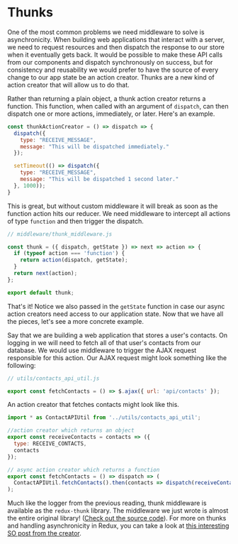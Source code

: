 # Thunks

One of the most common problems we need middleware to solve is asynchronicity.
When building web applications that interact with a server, we need to request
resources and then dispatch the response to our store when it eventually gets
back. It would be possible to make these API calls from our components and
dispatch synchronously on success, but for consistency and reusability we would
prefer to have the source of every change to our app state be an action creator.
Thunks are a new kind of action creator that will allow us to do that.

Rather than returning a plain object, a thunk action creator returns a function.
This function, when called with an argument of `dispatch`, can then dispatch one
or more actions, immediately, or later. Here's an example.

```js
const thunkActionCreator = () => dispatch => {
  dispatch({
    type: "RECEIVE_MESSAGE",
    message: "This will be dispatched immediately."
  });

  setTimeout(() => dispatch({
    type: "RECEIVE_MESSAGE",
    message: "This will be dispatched 1 second later."
  }, 1000));
}
```

This is great, but without custom middleware it will break as soon as the
function action hits our reducer. We need middleware to intercept all actions of
type `function` and then trigger the dispatch.

```js
// middleware/thunk_middleware.js

const thunk = ({ dispatch, getState }) => next => action => {
  if (typeof action === 'function') {
    return action(dispatch, getState);
  }
  return next(action);
};

export default thunk;
```

That's it! Notice we also passed in the `getState` function in case our async
action creators need access to our application state. Now that we have all the
pieces, let's see a more concrete example.

Say that we are building a web application that stores a user's contacts. On
logging in we will need to fetch all of that user's contacts from our database.
We would use middleware to trigger the AJAX request responsible for this action.
Our AJAX request might look something like the following:

```js
// utils/contacts_api_util.js

export const fetchContacts = () => $.ajax({ url: 'api/contacts' });
```

An action creator that fetches contacts might look like this.

```js
import * as ContactAPIUtil from '../utils/contacts_api_util';

//action creator which returns an object
export const receiveContacts = contacts => ({
  type: RECEIVE_CONTACTS,
  contacts
});

// async action creator which returns a function
export const fetchContacts = () => dispatch => (
  ContactAPIUtil.fetchContacts().then(contacts => dispatch(receiveContacts(contacts)));
);
```

Much like the logger from the previous reading, thunk middleware is available as
the `redux-thunk` library. The middleware we just wrote is almost the entire
original library! ([Check out the source code][thunk-source]). For more on
thunks and handling asynchronicity in Redux, you can take a look at [this
interesting SO post from the creator][thunks-so].

[thunk-source]: https://github.com/reduxjs/redux-thunk/blob/master/src/index.ts
[thunks-so]: http://stackoverflow.com/questions/35411423/how-to-dispatch-a-redux-action-with-a-timeout/35415559#35415559
